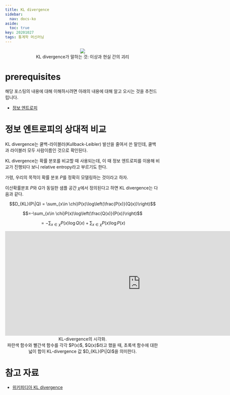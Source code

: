 ```yaml
---
title: KL divergence
sidebar:
  nav: docs-ko
aside:
  toc: true
key: 20201027
tags: 통계학 머신러닝
---
```


<p align = "center">
  <img src = "https://lh3.googleusercontent.com/proxy/-GwVQcne6_Lbqa30qyR_PGhEt0ap10_QIwcTT645HaeN7H5Bxr7vifeRoV3OLnLkpYUEPEs0bdLKggqhSLgBuzGATzT6yRxvmekiM7uz-oBkpedoZD9VO9BFLTthwcqbBxhk5NMG1m6_LMlTUjQfVZHgVJbUQBl4ywPQusVE570cFmqNnXo">
  <br>
  KL divergence가 말하는 것: 이상과 현실 간의 괴리
</p>

# prerequisites

해당 포스팅의 내용에 대해 이해하시려면 아래의 내용에 대해 알고 오시는 것을 추천드립니다.

* [정보 엔트로피](https://angeloyeo.github.io/2020/10/26/information_entropy.html)

# 정보 엔트로피의 상대적 비교

KL divergence는 쿨백-라이블러(Kullback-Leibler) 발산을 줄여서 쓴 말인데, 쿨백과 라이블러 모두 사람이름인 것으로 확인된다. 

KL divergence는 확률 분포를 비교할 때 사용되는데, 이 때 정보 엔트로피를 이용해 비교가 진행되다 보니 relative entropy라고 부르기도 한다.

가령, 우리의 목적이 확률 분포 $P$를 정확히 모델링하는 것이라고 하자.


이산확률분포 $P$와 $Q$가 동일한 샘플 공간 $\chi$에서 정의된다고 하면 KL divergence는 다음과 같다.

$$D_{KL}(P\|Q) = \sum_{x\in \chi}P(x)\log\left(\frac{P(x)}{Q(x)}\right)$$

$$=-\sum_{x\in \chi}P(x)\log\left(\frac{Q(x)}{P(x)}\right)$$

$$=-\sum_{x\in\chi}P(x)\log Q(x) + \sum_{x\in\chi}P(x)\log P(x)$$



<p align = "center">
  <iframe width ="880" height = "340" src="https://angeloyeo.github.io/p5/2020-10-27-KL_divergence/" frameborder = "0"></iframe>
    <br>
    KL-divergence의 시각화. 
    <br>
    파란색 함수와 빨간색 함수를 각각 $P(x)$, $Q(x)$라고 했을 때, 초록색 함수에 대한 넓이 합이 KL-divergence 값 $D_{KL}(P\|Q)$을 의미한다.
</p>

# 참고 자료

* [위키피디아 KL divergence](https://en.wikipedia.org/wiki/Kullback%E2%80%93Leibler_divergence)